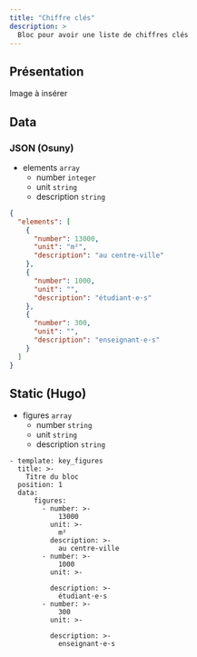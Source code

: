 ```yaml
---
title: "Chiffre clés"
description: >
  Bloc pour avoir une liste de chiffres clés
---
```


## Présentation

Image à insérer


## Data

### JSON (Osuny)

* elements ```array```
  * number ```integer```
  * unit ```string```
  * description ```string```

```json
{
  "elements": [
    {
      "number": 13000,
      "unit": "m²",
      "description": "au centre-ville"
    },
    {
      "number": 1000,
      "unit": "",
      "description": "étudiant·e·s"
    },
    {
      "number": 300,
      "unit": "",
      "description": "enseignant·e·s"
    }
  ]
}
```

## Static (Hugo)

* figures ```array```
  * number ```string```
  * unit ```string```
  * description ```string```

```
- template: key_figures
  title: >-
    Titre du bloc
  position: 1
  data:
      figures:
        - number: >-
            13000
          unit: >-
            m²
          description: >-
            au centre-ville
        - number: >-
            1000
          unit: >-

          description: >-
            étudiant·e·s
        - number: >-
            300
          unit: >-

          description: >-
            enseignant·e·s

```
